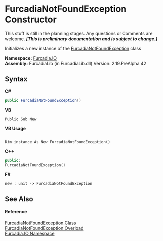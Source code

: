 # FurcadiaNotFoundException Constructor 
This stuff is still in the planning stages. Any questions or Comments are welcome. _**\[This is preliminary documentation and is subject to change.\]**_

Initializes a new instance of the <a href="T_Furcadia_IO_FurcadiaNotFoundException">FurcadiaNotFoundException</a> class

**Namespace:**&nbsp;<a href="N_Furcadia_IO">Furcadia.IO</a><br />**Assembly:**&nbsp;FurcadiaLib (in FurcadiaLib.dll) Version: 2.19.PreAlpha 42

## Syntax

**C#**<br />
``` C#
public FurcadiaNotFoundException()
```

**VB**<br />
``` VB
Public Sub New
```

**VB Usage**<br />
``` VB Usage

Dim instance As New FurcadiaNotFoundException()
```

**C++**<br />
``` C++
public:
FurcadiaNotFoundException()
```

**F#**<br />
``` F#
new : unit -> FurcadiaNotFoundException
```


## See Also


#### Reference
<a href="T_Furcadia_IO_FurcadiaNotFoundException">FurcadiaNotFoundException Class</a><br /><a href="Overload_Furcadia_IO_FurcadiaNotFoundException__ctor">FurcadiaNotFoundException Overload</a><br /><a href="N_Furcadia_IO">Furcadia.IO Namespace</a><br />